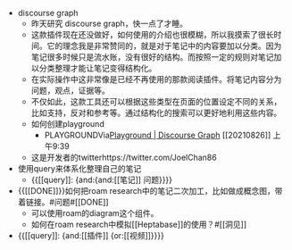 - discourse graph
    - 昨天研究 discourse graph，快一点了才睡。
    - 这款插件现在还没做好，如何使用的介绍也很模糊，所以我摸索了很长时间。它的理念我是非常赞同的，就是对于笔记中的内容要加以分类。因为笔记很多时候只是流水账，没有很好的结构。而按照一定的规则对笔记加以分类整理才能让笔记变得结构化。
    - 在实际操作中这非常像是已经不再使用的那款阅读插件。将笔记内容分为问题，观点，证据等。
    - 不仅如此，这款工具还可以根据这些类型在页面的位置设定不同的关系，比如支持，反对和参考等。通过结构化的搜索可以更好地利用这些内容。
    - 如何创建playground
        - PLAYGROUNDVia[Playground | Discourse Graph](https://roamjs.com/extensions/discourse-graph/playground) [[20210826]] 上午9:39
    - 这是开发者的twitterhttps://twitter.com/JoelChan86
- 使用query来体系化整理自己的笔记
    - {{[[query]]: {and:{and:[[笔记]] 问题}}}}
- {{[[DONE]]}}如何把roam research中的笔记二次加工，比如做成概念图，带着链接。#问题#[[DONE]]
    - 可以使用roam的diagram这个组件。
    - 如何在roam research中模拟[[Heptabase]]的使用？#[[洞见]]
- {{[[query]]: {and:[[插件]] {or:[[视频]]}}}}
